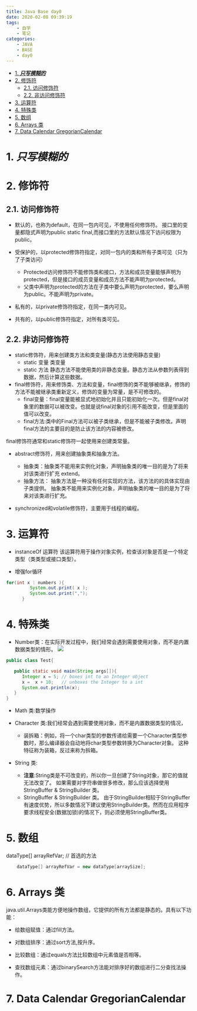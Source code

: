 ```yaml
---
title: Java Base day0
date: 2020-02-08 09:39:19
tags:
    - 自学
    - 笔记
categories: 
    - JAVA
    - BASE
    - day0
---
```

<!-- TOC -->

- [1. ***只写模糊的***](#1-只写模糊的)
- [2. 修饰符](#2-修饰符)
    - [2.1. 访问修饰符](#21-访问修饰符)
    - [2.2. 非访问修饰符](#22-非访问修饰符)
- [3. 运算符](#3-运算符)
- [4. 特殊类](#4-特殊类)
- [5. 数组](#5-数组)
- [6. Arrays 类](#6-arrays-类)
- [7. Data Calendar GregorianCalendar](#7-data-calendar-gregoriancalendar)

<!-- /TOC -->

# 1. ***只写模糊的***


# 2. 修饰符
## 2.1. 访问修饰符
* 默认的，也称为default，在同一包内可见，不使用任何修饰符。
接口里的变量都隐式声明为public static final,而接口里的方法默认情况下访问权限为public。

* 受保护的，以protected修饰符指定，对同一包内的类和所有子类可见（只为了子类访问）
    * Protected访问修饰符不能修饰类和接口，方法和成员变量能够声明为protected，但是接口的成员变量和成员方法不能声明为protected。
    * 父类中声明为protected的方法在子类中要么声明为protected，要么声明为public。不能声明为private。

* 私有的，以private修饰符指定，在同一类内可见。
* 共有的，以public修饰符指定，对所有类可见。

## 2.2. 非访问修饰符
* static修饰符，用来创建类方法和类变量(静态方法使用静态变量)
    * static 变量 类变量
    * static 方法 静态方法不能使用类的非静态变量。静态方法从参数列表得到数据，然后计算这些数据。
* final修饰符，用来修饰类、方法和变量，final修饰的类不能够被继承，修饰的方法不能被继承类重新定义，修饰的变量为常量，是不可修改的。
    * final变量：final变量能被显式地初始化并且只能初始化一次。但是final对象里的数据可以被改变。也就是说final对象的引用不能改变，但是里面的值可以改变。
    * final方法:类中的Final方法可以被子类继承，但是不能被子类修改。声明final方法的主要目的是防止该方法的内容被修改。

final修饰符通常和static修饰符一起使用来创建类常量。

* abstract修饰符，用来创建抽象类和抽象方法。
    * 抽象类：抽象类不能用来实例化对象，声明抽象类的唯一目的是为了将来对该类进行扩充 extend。
    * 抽象方法： 抽象方法是一种没有任何实现的方法，该方法的的具体实现由子类提供。
抽象类不能用来实例化对象，声明抽象类的唯一目的是为了将来对该类进行扩充。

* synchronized和volatile修饰符，主要用于线程的编程。

# 3. 运算符
* instanceOf 运算符
该运算符用于操作对象实例，检查该对象是否是一个特定类型（类类型或接口类型）。

* 增强for循环
~~~JAVA
for(int x : numbers ){
         System.out.print( x );
         System.out.print(",");
      }
~~~

# 4. 特殊类
* Number类：在实际开发过程中，我们经常会遇到需要使用对象，而不是内置数据类型的情形。
![](/Java-Base-day0/1.png)
~~~JAVA
public class Test{

   public static void main(String args[]){
      Integer x = 5; // boxes int to an Integer object
      x =  x + 10;   // unboxes the Integer to a int
      System.out.println(x); 
   }
}
~~~

* Math 类:数学操作

* Character 类:我们经常会遇到需要使用对象，而不是内置数据类型的情况，
    * 装拆箱：例如，将一个char类型的参数传递给需要一个Character类型参数时，那么编译器会自动地将char类型参数转换为Character对象。 这种特征称为装箱，反过来称为拆箱。
* String 类:
    * **注意**:String类是不可改变的，所以你一旦创建了String对象，那它的值就无法改变了。 如果需要对字符串做很多修改，那么应该选择使用StringBuffer & StringBuilder 类。
    * StringBuffer & StringBuilder 类。
    由于StringBuilder相较于StringBuffer有速度优势，所以多数情况下建议使用StringBuilder类。然而在应用程序要求线程安全(数据加锁)的情况下，则必须使用StringBuffer类。

# 5. 数组
dataType[] arrayRefVar;   // 首选的方法
~~~JAVA
    dataType[] arrayRefVar = new dataType[arraySize];
~~~

# 6. Arrays 类
java.util.Arrays类能方便地操作数组，它提供的所有方法都是静态的。具有以下功能：
* 给数组赋值：通过fill方法。

* 对数组排序：通过sort方法,按升序。

* 比较数组：通过equals方法比较数组中元素值是否相等。

* 查找数组元素：通过binarySearch方法能对排序好的数组进行二分查找法操作。

# 7. Data Calendar GregorianCalendar